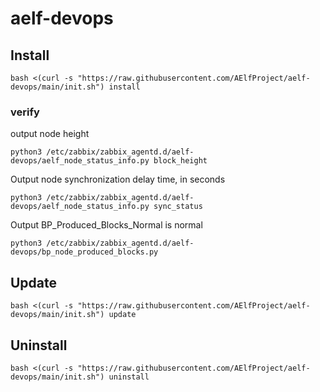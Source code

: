 # aelf-devops

## Install
```shell
bash <(curl -s "https://raw.githubusercontent.com/AElfProject/aelf-devops/main/init.sh") install
```
### verify
output node height
```shell
python3 /etc/zabbix/zabbix_agentd.d/aelf-devops/aelf_node_status_info.py block_height
```

Output node synchronization delay time, in seconds
```shell
python3 /etc/zabbix/zabbix_agentd.d/aelf-devops/aelf_node_status_info.py sync_status
```

Output BP_Produced_Blocks_Normal is normal
```shell
python3 /etc/zabbix/zabbix_agentd.d/aelf-devops/bp_node_produced_blocks.py
```


## Update
```shell
bash <(curl -s "https://raw.githubusercontent.com/AElfProject/aelf-devops/main/init.sh") update

```


## Uninstall
```shell
bash <(curl -s "https://raw.githubusercontent.com/AElfProject/aelf-devops/main/init.sh") uninstall

```